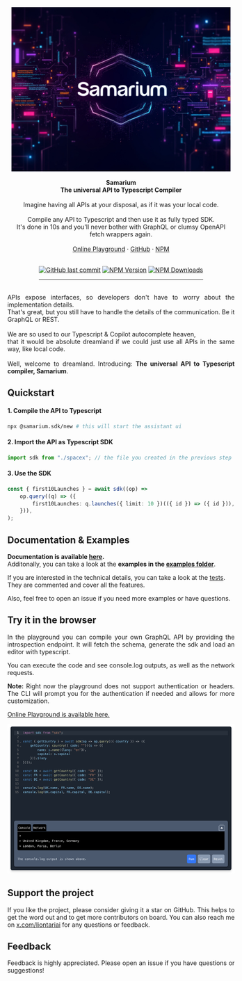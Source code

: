 <div style="display: flex; flex-direction: column; align-items: center; max-width: 830px; margin: 0 auto;">
<img src="https://github.com/liontariai/samarium/raw/main/docs/images/hero-image.jpg" alt="Samarium Hero Image" style="width: 830px;"/>
<br />
<div align="center"><strong>Samarium</strong></div>
<div align="center"><strong>The universal API to Typescript Compiler</strong></div>
<br />
<div align="center">
Imagine having all APIs at your disposal, as if it was your local code.
<br/>
<br/>
Compile any API to Typescript and then use it as fully typed SDK.
<br/>
It's done in 10s and you'll never bother with GraphQL or clumsy OpenAPI fetch wrappers again.
</div>
<br />
<div align="center">
<a href="https://liontari.ai/#playground">Online Playground</a> 
<span> · </span>
<a href="https://github.com/liontariai/samarium">GitHub</a> 
<span> · </span>
<a href="https://npmjs.com/package/@liontari.ai/samarium">NPM</a>
<br />
<br />

[![GitHub last commit](https://img.shields.io/github/last-commit/liontariai/samarium)](https://github.com/liontariai/samarium/commits/main/)
[![NPM Version](https://img.shields.io/npm/v/%40liontari.ai%2Fsamarium)](https://www.npmjs.com/package/@liontari.ai/samarium)
[![NPM Downloads](https://img.shields.io/npm/dm/%40liontari.ai%2Fsamarium)](https://www.npmjs.com/package/@liontari.ai/samarium)

<hr/>
</div>

<div align="justify">
<br/>
APIs expose interfaces, so developers don't have to worry about the implementation details.
<br/>
That's great, but you still have to handle the details of the communication. Be it GraphQL or REST.
<br/>
<br/>
We are so used to our Typescript & Copilot autocomplete heaven,
<br/>
that it would be absolute dreamland if we could just use all APIs in the same way, like local code.
<br/>
<br/>
Well, welcome to dreamland. Introducing: <strong>The universal API to Typescript compiler, Samarium</strong>.

## Quickstart

#### 1. Compile the API to Typescript

```bash
npx @samarium.sdk/new # this will start the assistant ui
```

#### 2. Import the API as Typescript SDK

```typescript
import sdk from "./spacex"; // the file you created in the previous step
```

#### 3. Use the SDK

```typescript
const { first10Launches } = await sdk((op) =>
    op.query((q) => ({
        first10Launches: q.launches({ limit: 10 })(({ id }) => ({ id })),
    })),
);
```

## Documentation & Examples

**Documentation is available [here](https://github.com/liontariai/samarium/blob/main/docs/readme.md).**
<br/>
Additonally, you can take a look at the **examples in the [examples folder](https://github.com/liontariai/samarium/blob/main/examples)**.

If you are interested in the technical details, you can take a look at the [tests](https://github.com/liontariai/samarium/blob/main/src/lib/codegen/flavors/default/__tests__/features.test.ts).
<br/>
They are commented and cover all the features.

Also, feel free to open an issue if you need more examples or have questions.

## Try it in the browser

In the playground you can compile your own GraphQL API by providing the introspection endpoint.
It will fetch the schema, generate the sdk and load an editor with typescript.

You can execute the code and see console.log outputs, as well as the network requests.

**Note:** Right now the playground does not support authentication or headers.
The CLI will prompt you for the authentication if needed and allows for more customization.

[Online Playground is available here.](https://liontari.ai/#playground)

<a href="https://liontari.ai/#playground">
<img src="https://github.com/liontariai/samarium/raw/main/docs/images/playground.png" alt="Samarium Online Playground" style="width: 830px;"/>
</a>

## Support the project

If you like the project, please consider giving it a star on GitHub. This helps to get the word out and to get more contributors on board.
You can also reach me on [x.com/liontariai](https://x.com/liontariai) for any questions or feedback.

## Feedback

Feedback is highly appreciated. Please open an issue if you have questions or suggestions!
